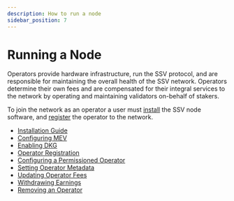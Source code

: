 ```yaml
---
description: How to run a node
sidebar_position: 7
---
```


# Running a Node

Operators provide hardware infrastructure, run the SSV protocol, and are responsible for maintaining the overall health of the SSV network. Operators determine their own fees and are compensated for their integral services to the network by operating and maintaining validators on-behalf of stakers.

To join the network as an operator a user must [install](./node-setup) the SSV node software, and [register](../operator-management/registration.md) the operator to the network.

* [Installation Guide](./node-setup)
* [Configuring MEV](/operators/operator-node/node-setup/configuring-mev)
* [Enabling DKG](/operators/operator-node/node-setup/enabling-dkg/)
* [Operator Registration](../operator-management/registration.md)
* [Configuring a Permissioned Operator](../operator-management/configuring-a-permissioned-operator.md)
* [Setting Operator Metadata](../operator-management/setting-operator-metadata.md)
* [Updating Operator Fees](../operator-management/updating-operator-fees.md)
* [Withdrawing Earnings](../operator-management/withdrawing-earnings.md)
* [Removing an Operator](../operator-management/removing-an-operator.md)
